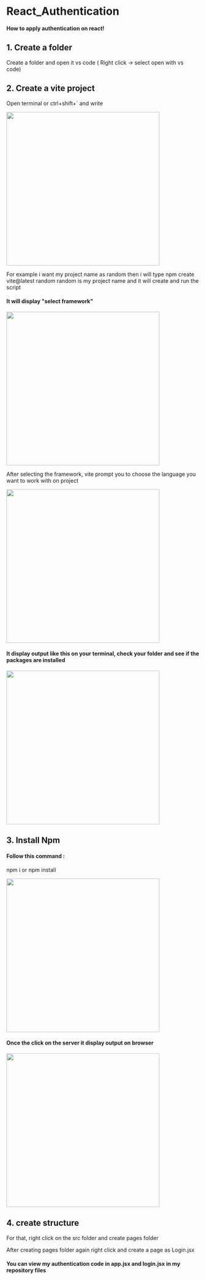 # React_Authentication
<b>How to apply authentication on react!</b>
<br>
<h2>1. Create a folder </h2>
<p>Create a folder and open it vs code ( Right click -> select open with vs code) </p>
<h2>2. Create a vite project </h2>
<p>Open terminal or ctrl+shift+` and write <p>
<img src = 'https://miro.medium.com/v2/resize:fit:720/format:webp/1*tNxXy1qepYLZiCl-IWrSCA@2x.jpeg' width="400" />
<p>For example i want my project name as random then i will type npm create vite@latest random random is my project name and it will create and run the script</p>
<h4> It will display "select framework"</h4>
<img src = 'https://miro.medium.com/v2/resize:fit:720/format:webp/1*Pin-bV1osKdyadznpNkSiQ@2x.jpeg' width="400" />
<p> After selecting the framework, vite prompt you to choose the language you want to work with on project</p>
<img src = 'https://miro.medium.com/v2/resize:fit:720/format:webp/1*3jsd4tsxuAEueMq7tz9yeg@2x.jpeg' width="400" />
<h4> It display output like this on your terminal, check your folder and see if the packages are installed</h4>
<img src = 'https://miro.medium.com/v2/resize:fit:720/format:webp/1*fcPxtwKX4KEepytXXC98Pw@2x.jpeg' width="400" />
<h2> 3. Install Npm</h2>
<h4>Follow this command :</h4>
<p>npm i or npm install</p>
<img src = 'https://miro.medium.com/v2/resize:fit:720/format:webp/1*tyFXgPZpGyUJoKssEd4XNg@2x.jpeg' width="400" />
<h4>Once the click on the server it display output on browser</h4>
<img src = 'https://miro.medium.com/v2/resize:fit:720/format:webp/1*k7ZqYa4Q-f5u8zVcLuZSMg@2x.jpeg' width="400" />
<h2> 4. create structure </h2>
<p> For that, right click on the src folder and create pages folder </p>
<p>After creating pages folder again right click and create a page as Login.jsx</p>
<h4> You can view my authentication code in app.jsx and login.jsx in my repository files</h4>



